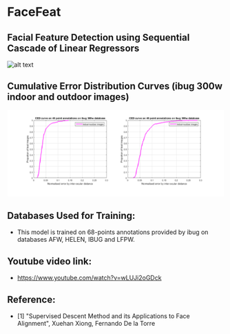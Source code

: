 # FaceFeat
## Facial Feature Detection using Sequential Cascade of Linear Regressors
![alt text](https://github.com/vrsb2006/FaceFeat/blob/master/Results/FaceFeat.gif)


## Cumulative Error Distribution Curves (ibug 300w indoor and outdoor images)
![alt text](https://github.com/vrsb2006/FaceFeat/blob/master/Results/CED.png)


## Databases Used for Training:
* This model is trained on 68-points annotations provided by ibug on databases AFW, HELEN, IBUG and LFPW. 


## Youtube video link:
* https://www.youtube.com/watch?v=wLUJi2oGDck


## Reference: 
* [1] "Supervised Descent Method and its Applications to Face Alignment", Xuehan Xiong, Fernando De la Torre
